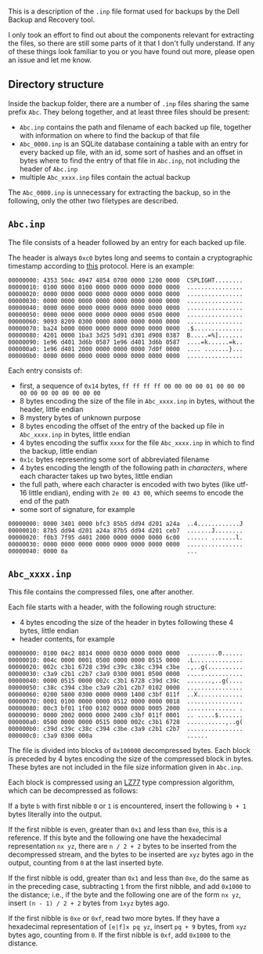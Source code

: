This is a description of the `.inp` file format used for backups by the Dell Backup and Recovery tool.

I only took an effort to find out about the components relevant for extracting the files, so there are still some parts of it that I don't fully understand. If any of these things look familiar to you or you have found out more, please open an issue and let me know.

## Directory structure

Inside the backup folder, there are a number of `.inp` files sharing the same prefix `Abc`. They belong together, and at least three files should be present:

* `Abc.inp` contains the path and filename of each backed up file, together with information on where to find the backup of that file
* `Abc_0000.inp` is an SQLite database containing a table with an entry for every backed up file, with an id, some sort of hashes and an offset in bytes where to find the entry of that file in `Abc.inp`, not including the header of `Abc.inp`
* multiple `Abc_xxxx.inp` files contain the actual backup

The `Abc_0000.inp` is unnecessary for extracting the backup, so in the following, only the other two filetypes are described.

## `Abc.inp`

The file consists of a header followed by an entry for each backed up file.

The header is always `0xc0` bytes long and seems to contain a cryptographic timestamp according to [this](https://www.bsi.bund.de/SharedDocs/Zertifikate_CC/PP/aktuell/PP_0113.html) protocol. Here is an example:

```
00000000: 4353 504c 4947 4854 0700 0000 1200 0000  CSPLIGHT........
00000010: 0100 0000 0100 0000 0000 0000 0000 0000  ................
00000020: 0000 0000 0000 0000 0000 0000 0000 0000  ................
00000030: 0000 0000 0000 0000 0000 0000 0000 0000  ................
00000040: 0000 0000 0000 0000 0000 0000 0000 0000  ................
00000050: 0000 0000 0000 0000 0000 0000 0500 0000  ................
00000060: 9093 8209 0300 0000 8000 0000 0000 0000  ................
00000070: ba24 b000 0000 0000 0000 0000 0000 0000  .$..............
00000080: 4201 0000 1ba3 3d25 5d91 d301 d908 0387  B.....=%].......
00000090: 1e96 d401 3d6b 0587 1e96 d401 3d6b 0587  ....=k......=k..
000000a0: 1e96 d401 2000 0000 0000 0000 7d0f 0000  .... .......}...
000000b0: 0000 0000 0000 0000 0000 0000 0000 0000  ................
```

Each entry consists of:

* first, a sequence of `0x14` bytes, `ff ff ff ff 00 00 00 00 01 00 00 00 00 00 00 00 00 00 00 00`
* 8 bytes encoding the size of the file in `Abc_xxxx.inp` in bytes, without the header, little endian
* 8 mystery bytes of unknown purpose
* 8 bytes encoding the offset of the entry of the backed up file in `Abc_xxxx.inp` in bytes, little endian
* 4 bytes encoding the suffix `xxxx` for the file `Abc_xxxx.inp` in which to find the backup, little endian
* `0x1c` bytes representing some sort of abbreviated filename
* 4 bytes encoding the length of the following path in *characters*, where each character takes up two bytes, little endian
* the full path, where each character is encoded with two bytes (like utf-16 little endian), ending with `2e 00 43 00`, which seems to encode the end of the path
* some sort of signature, for example

```
00000000: 0000 3401 0000 bfc3 85b5 dd94 d201 a24a  ..4............J
00000010: 87b5 dd94 d201 a24a 87b5 dd94 d201 ceb7  .......J........
00000020: f0b3 7f95 d401 2000 0000 0000 0000 6c00  ...... .......l.
00000030: 0000 0000 0000 0000 0000 0000 0000 0000  ................
00000040: 0000 0a                                  ...
```

## `Abc_xxxx.inp`

This file contains the compressed files, one after another.

Each file starts with a header, with the following rough structure:

* 4 bytes encoding the size of the header in bytes following these 4 bytes, little endian
* header contents, for example
```
00000000: 0100 04c2 8814 0000 0030 0000 0000 0000  .........0......
00000010: 004c 0000 0001 0500 0000 0000 0515 0000  .L..............
00000020: 002c c3b1 6728 c39d c39c c38c c394 c3be  .,..g(..........
00000030: c3a9 c2b1 c2b7 c3a9 0300 0001 0500 0000  ................
00000040: 0000 0515 0000 002c c3b1 6728 c39d c39c  .......,..g(....
00000050: c38c c394 c3be c3a9 c2b1 c2b7 0102 0000  ................
00000060: 0200 5800 0300 0000 0000 1400 c3bf 011f  ..X.............
00000070: 0001 0100 0000 0000 0512 0000 0000 0018  ................
00000080: 00c3 bf01 1f00 0102 0000 0000 0005 2000  .............. .
00000090: 0000 2002 0000 0000 2400 c3bf 011f 0001  .. .....$.......
000000a0: 0500 0000 0000 0515 0000 002c c3b1 6728  ...........,..g(
000000b0: c39d c39c c38c c394 c3be c3a9 c2b1 c2b7  ................
000000c0: c3a9 0300 000a                           ......
```

The file is divided into blocks of `0x100000` decompressed bytes. Each block is preceded by 4 bytes encoding the size of the compressed block in bytes. These bytes are not included in the file size information given in `Abc.inp`.

Each block is compressed using an [LZ77](https://en.wikipedia.org/wiki/LZ77_and_LZ78#LZ77) type compression algorithm, which can be decompressed as follows:

If a byte `b` with first nibble `0` or `1` is encountered, insert the following `b + 1` bytes literally into the output.

If the first nibble is even, greater than `0x1` and less than `0xe`, this is a reference. If this byte and the following one have the hexadecimal representation `nx yz`, there are `n / 2 + 2` bytes to be inserted from the decompressed stream, and the bytes to be inserted are `xyz` bytes ago in the output, counting from `0` at the last inserted byte.

If the first nibble is odd, greater than `0x1` and less than `0xe`, do the same as in the preceding case, subtracting `1` from the first nibble, and add `0x1000` to the distance; i.e., if the byte and the following one are of the form `nx yz`, insert `(n - 1) / 2 + 2` bytes from `1xyz` bytes ago.

If the first nibble is `0xe` or `0xf`, read two more bytes. If they have a hexadecimal representation of `[e|f]x pq yz`, insert `pq + 9` bytes, from `xyz` bytes ago, counting from `0`. If the first nibble is `0xf`, add `0x1000` to the distance.
